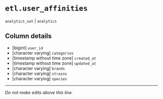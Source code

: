 # `etl.user_affinities`
`analytics_uat` | `analytics`

## Column details
* [bigint]    `user_id`
* [character varying] `categories`
* [timestamp without time zone] `created_at`
* [timestamp without time zone] `updated_at`
* [character varying] `brands`
* [character varying] `strains`
* [character varying] `species`

-------------------------------------------------------------------------------
*Do not make edits above this line.*
